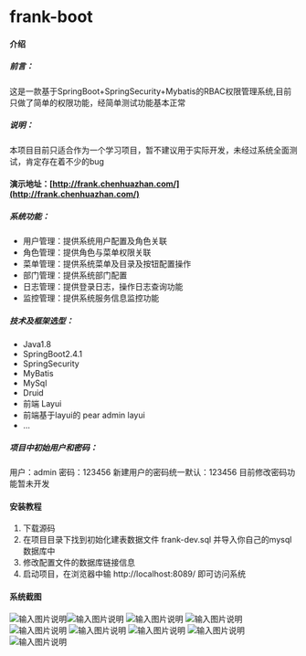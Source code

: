 # frank-boot

#### 介绍
##### 前言：
这是一款基于SpringBoot+SpringSecurity+Mybatis的RBAC权限管理系统,目前只做了简单的权限功能，经简单测试功能基本正常

##### 说明：
本项目目前只适合作为一个学习项目，暂不建议用于实际开发，未经过系统全面测试，肯定存在着不少的bug

#### 演示地址：[http://frank.chenhuazhan.com/](http://frank.chenhuazhan.com/)

##### 系统功能：
- 用户管理：提供系统用户配置及角色关联
- 角色管理：提供角色与菜单权限关联
- 菜单管理：提供系统菜单及目录及按钮配置操作
- 部门管理：提供系统部门配置
- 日志管理：提供登录日志，操作日志查询功能
- 监控管理：提供系统服务信息监控功能

##### 技术及框架选型：
- Java1.8
- SpringBoot2.4.1
- SpringSecurity
- MyBatis
- MySql
- Druid
- 前端  Layui
- 前端基于layui的   pear admin layui
- ...

##### 项目中初始用户和密码：
用户：admin 密码：123456
新建用户的密码统一默认：123456
目前修改密码功能暂未开发


#### 安装教程
1.  下载源码
2.  在项目目录下找到初始化建表数据文件 frank-dev.sql 并导入你自己的mysql数据库中
3.  修改配置文件的数据库链接信息
4.  启动项目，在浏览器中输 http://localhost:8089/ 即可访问系统

#### 系统截图
![输入图片说明](https://images.gitee.com/uploads/images/2021/0604/114200_461c1d0b_7897827.png "微信截图_20210604113916.png")![输入图片说明](https://images.gitee.com/uploads/images/2021/0604/114217_3c7d8377_7897827.png "微信截图_20210604113951.png")
![输入图片说明](https://images.gitee.com/uploads/images/2021/0604/114235_8fcfe93a_7897827.png "微信截图_20210604114002.png")
![输入图片说明](https://images.gitee.com/uploads/images/2021/0604/114244_e9d38b2c_7897827.png "微信截图_20210604114020.png")
![输入图片说明](https://images.gitee.com/uploads/images/2021/0604/114257_430626be_7897827.png "微信截图_20210604114027.png")
![输入图片说明](https://images.gitee.com/uploads/images/2021/0604/114342_6c54f1f0_7897827.png "微信截图_20210604114036.png")
![输入图片说明](https://images.gitee.com/uploads/images/2021/0604/114357_caafd23a_7897827.png "微信截图_20210604114045.png")
![输入图片说明](https://images.gitee.com/uploads/images/2021/0604/114411_5ed5dd07_7897827.png "微信截图_20210604114053.png")
![输入图片说明](https://images.gitee.com/uploads/images/2021/0604/114422_d90f4c21_7897827.png "微信截图_20210604114103.png")

